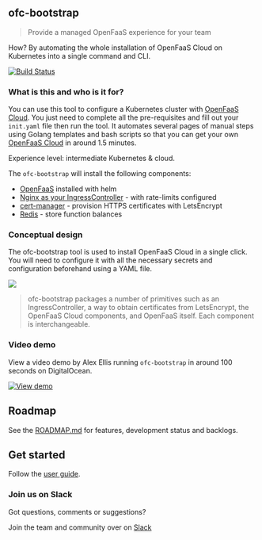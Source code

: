 ## ofc-bootstrap

> Provide a managed OpenFaaS experience for your team

How? By automating the whole installation of OpenFaaS Cloud on Kubernetes into a single command and CLI.

[![Build Status](https://github.com/openfaas/ofc-bootstrap/workflows/build/badge.svg?branch=master)](https://github.com/openfaas/ofc-bootstrap/actions)
### What is this and who is it for?

You can use this tool to configure a Kubernetes cluster with [OpenFaaS Cloud](https://github.com/openfaas/openfaas-cloud). You just need to complete all the pre-requisites and fill out your `init.yaml` file then run the tool. It automates several pages of manual steps using Golang templates and bash scripts so that you can get your own [OpenFaaS Cloud](https://github.com/openfaas/openfaas-cloud) in around 1.5 minutes.

Experience level: intermediate Kubernetes & cloud.

The `ofc-bootstrap` will install the following components:

* [OpenFaaS](https://github.com/openfaas/faas) installed with helm
* [Nginx as your IngressController](https://github.com/kubernetes/ingress-nginx) - with rate-limits configured
* [cert-manager](https://github.com/jetstack/cert-manager) - provision HTTPS certificates with LetsEncrypt
* [Redis](https://bitnami.com/stack/redis) - store function balances

### Conceptual design

The ofc-bootstrap tool is used to install OpenFaaS Cloud in a single click. You will need to configure it with all the necessary secrets and configuration beforehand using a YAML file.

![](./docs/ofc-bootstrap.png)

> ofc-bootstrap packages a number of primitives such as an IngressController, a way to obtain certificates from LetsEncrypt, the OpenFaaS Cloud components, and OpenFaaS itself. Each component is interchangeable.

### Video demo

View a video demo by Alex Ellis running `ofc-bootstrap` in around 100 seconds on DigitalOcean.

[![View demo](https://img.youtube.com/vi/Sa1VBSfVpK0/0.jpg)](https://www.youtube.com/watch?v=Sa1VBSfVpK0)

## Roadmap

See the [ROADMAP.md](./ROADMAP.md) for features, development status and backlogs. 

## Get started

Follow the [user guide](USER_GUIDE.md).

### Join us on Slack

Got questions, comments or suggestions?

Join the team and community over on [Slack](https://docs.openfaas.com/community)

